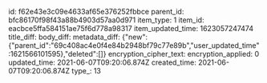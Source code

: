 id: f62e43e3c09e4633af65e376252fbbce
parent_id: bfc86170f98f43a88b4903d57aa0d971
item_type: 1
item_id: eacbce5ffa584151ae75f6d778a98317
item_updated_time: 1623057247474
title_diff: 
body_diff: 
metadata_diff: {"new":{"parent_id":"69c408ac4e0f4e84b2948bf79c77e89b","user_updated_time":1621566101595},"deleted":[]}
encryption_cipher_text: 
encryption_applied: 0
updated_time: 2021-06-07T09:20:06.874Z
created_time: 2021-06-07T09:20:06.874Z
type_: 13